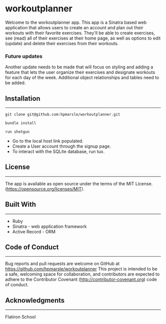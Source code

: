 # workoutplanner

Welcome to the workoutplanner app. This app is a Sinatra based web application that allows users to create an account and plan out their workouts with their favorite exercises. They'll be able to create exercises, see (read) all of their exercises at their home page, as well as options to edit (update) and delete their exercises from their workouts. 

### Future updates

Another update needs to be made that will focus on styling and adding a feature that lets the user organize their exercises and designate workouts for each day of the week. Additional object relationships and tables need to be added.

## Installation
___

```
git clone git@github.com:hpmarsle/workoutplanner.git

bundle install

run shotgun
```
* Go to the local host link populated.
* Create a User account through the signup page.
* To interact with the SQLite database, run tux.

## License
___
The app is available as open source under the terms of the MIT License. (https://opensource.org/licenses/MIT).

## Built With
---
* Ruby
* Sinatra - web application framework
* Active Record - ORM

## Code of Conduct
---
Bug reports and pull requests are welcome on GitHub at https://github.com/hpmarsle/workoutplanner This project is intended to be a safe, welcoming space for collaboration, and contributors are expected to adhere to the Contributor Covenant (http://contributor-covenant.org) code of conduct.


## Acknowledgments
---
Flatiron School